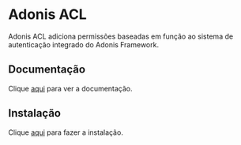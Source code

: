 # Adonis ACL

Adonis ACL adiciona permissões baseadas em função ao sistema de autenticação integrado do Adonis Framework.

## Documentação

Clique [aqui](https://github.com/enniel/adonis-acl) para ver a documentação.

## Instalação

Clique [aqui](https://www.npmjs.com/package/adonis-acl) para fazer a instalação.
